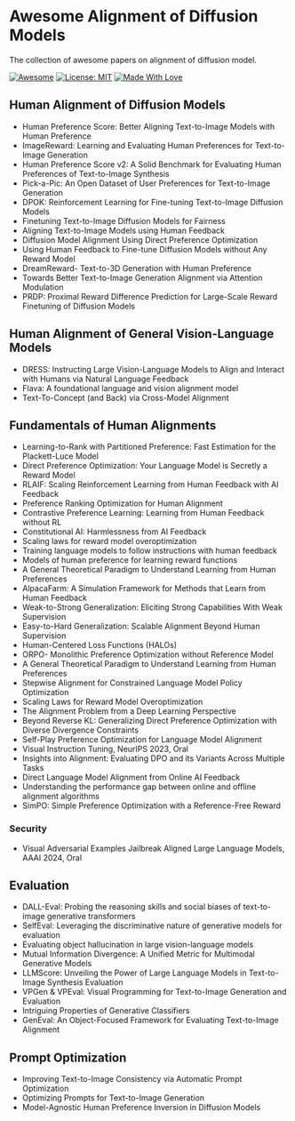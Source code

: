 # Awesome Alignment of Diffusion Models

The collection of awesome papers on alignment of diffusion model.

[![Awesome](https://cdn.rawgit.com/sindresorhus/awesome/d7305f38d29fed78fa85652e3a63e154dd8e8829/media/badge.svg)](https://github.com/zeke-xie/awesome-alignment-of-diffusion-models)
[![License: MIT](https://img.shields.io/badge/License-MIT-green.svg)](https://opensource.org/licenses/MIT)
[![Made With Love](https://img.shields.io/badge/Made%20With-Love-red.svg)](https://github.com/chetanraj/awesome-github-badges)

## Human Alignment of Diffusion Models

* Human Preference Score: Better Aligning Text-to-Image Models with Human Preference
* ImageReward: Learning and Evaluating Human Preferences for Text-to-Image Generation
* Human Preference Score v2: A Solid Benchmark for Evaluating Human Preferences of Text-to-Image Synthesis
* Pick-a-Pic: An Open Dataset of User Preferences for Text-to-Image Generation
* DPOK: Reinforcement Learning for Fine-tuning Text-to-Image Diffusion Models
* Finetuning Text-to-Image Diffusion Models for Fairness
* Aligning Text-to-Image Models using Human Feedback
* Diffusion Model Alignment Using Direct Preference Optimization
* Using Human Feedback to Fine-tune Diffusion Models without Any Reward Model
* DreamReward- Text-to-3D Generation with Human Preference
* Towards Better Text-to-Image Generation Alignment via Attention Modulation
* PRDP: Proximal Reward Difference Prediction for Large-Scale Reward Finetuning of Diffusion Models
  
## Human Alignment of General Vision-Language Models

* DRESS: Instructing Large Vision-Language Models to Align and Interact with Humans via Natural Language Feedback
* Flava: A foundational language and vision alignment model
* Text-To-Concept (and Back) via Cross-Model Alignment

## Fundamentals of Human Alignments

* Learning-to-Rank with Partitioned Preference: Fast Estimation for the Plackett-Luce Model
* Direct Preference Optimization: Your Language Model is Secretly a Reward Model
* RLAIF: Scaling Reinforcement Learning from Human Feedback with AI Feedback
* Preference Ranking Optimization for Human Alignment
* Contrastive Preference Learning: Learning from Human Feedback without RL
* Constitutional AI: Harmlessness from AI Feedback
* Scaling laws for reward model overoptimization
* Training language models to follow instructions with human feedback
* Models of human preference for learning reward functions
* A General Theoretical Paradigm to Understand Learning from Human Preferences
* AlpacaFarm: A Simulation Framework for Methods that Learn from Human Feedback
* Weak-to-Strong Generalization: Eliciting Strong Capabilities With Weak Supervision
* Easy-to-Hard Generalization: Scalable Alignment Beyond Human Supervision
* Human-Centered Loss Functions (HALOs)
* ORPO- Monolithic Preference Optimization without Reference Model
* A General Theoretical Paradigm to Understand Learning from Human Preferences
* Stepwise Alignment for Constrained Language Model Policy Optimization
* Scaling Laws for Reward Model Overoptimization
* The Alignment Problem from a Deep Learning Perspective
* Beyond Reverse KL: Generalizing Direct Preference Optimization with Diverse Divergence Constraints
* Self-Play Preference Optimization for Language Model Alignment
* Visual Instruction Tuning, NeurIPS 2023, Oral
* Insights into Alignment: Evaluating DPO and its Variants Across Multiple Tasks
* Direct Language Model Alignment from Online AI Feedback
* Understanding the performance gap between online and offline alignment algorithms
* SimPO: Simple Preference Optimization with a Reference-Free Reward
  
### Security
* Visual Adversarial Examples Jailbreak Aligned Large Language Models, AAAI 2024, Oral
  
## Evaluation

* DALL-Eval: Probing the reasoning skills and social biases of text-to-image generative transformers
* SelfEval: Leveraging the discriminative nature of generative models for evaluation
* Evaluating object hallucination in large vision-language models
* Mutual Information Divergence: A Unified Metric for Multimodal Generative Models
* LLMScore: Unveiling the Power of Large Language Models in Text-to-Image Synthesis Evaluation
* VPGen & VPEval: Visual Programming for Text-to-Image Generation and Evaluation
* Intriguing Properties of Generative Classifiers
* GenEval: An Object-Focused Framework for Evaluating Text-to-Image Alignment

## Prompt Optimization
* Improving Text-to-Image Consistency via Automatic Prompt Optimization
* Optimizing Prompts for Text-to-Image Generation
* Model-Agnostic Human Preference Inversion in Diffusion Models
